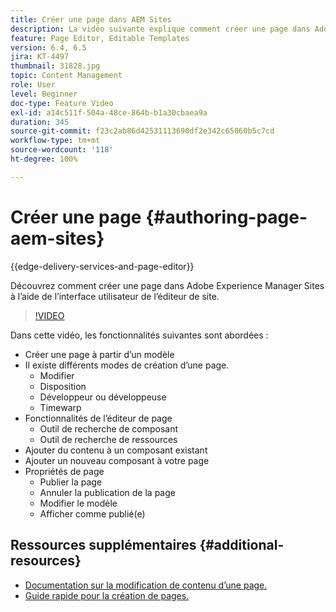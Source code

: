 ```yaml
---
title: Créer une page dans AEM Sites
description: La vidéo suivante explique comment créer une page dans Adobe Experience Manager Sites à l’aide de l’interface utilisateur de l’éditeur de site.
feature: Page Editor, Editable Templates
version: 6.4, 6.5
jira: KT-4497
thumbnail: 31828.jpg
topic: Content Management
role: User
level: Beginner
doc-type: Feature Video
exl-id: a14c511f-504a-48ce-864b-b1a30cbaea9a
duration: 345
source-git-commit: f23c2ab86d42531113690df2e342c65060b5c7cd
workflow-type: tm+mt
source-wordcount: '118'
ht-degree: 100%

---
```


# Créer une page {#authoring-page-aem-sites}

{{edge-delivery-services-and-page-editor}}

Découvrez comment créer une page dans Adobe Experience Manager Sites à l’aide de l’interface utilisateur de l’éditeur de site.

>[!VIDEO](https://video.tv.adobe.com/v/31828?quality=12&learn=on)

Dans cette vidéo, les fonctionnalités suivantes sont abordées :

* Créer une page à partir d’un modèle
* Il existe différents modes de création d’une page.
   * Modifier
   * Disposition
   * Développeur ou développeuse
   * Timewarp
* Fonctionnalités de l’éditeur de page
   * Outil de recherche de composant
   * Outil de recherche de ressources
* Ajouter du contenu à un composant existant
* Ajouter un nouveau composant à votre page
* Propriétés de page
   * Publier la page
   * Annuler la publication de la page
   * Modifier le modèle
   * Afficher comme publié(e)

## Ressources supplémentaires {#additional-resources}

* [Documentation sur la modification de contenu d’une page.](https://experienceleague.adobe.com/docs/experience-manager-cloud-service/sites/authoring/fundamentals/editing-content.html?lang=fr)
* [Guide rapide pour la création de pages.](https://experienceleague.adobe.com/docs/experience-manager-cloud-service/sites/authoring/getting-started/quick-start.html?lang=fr)
